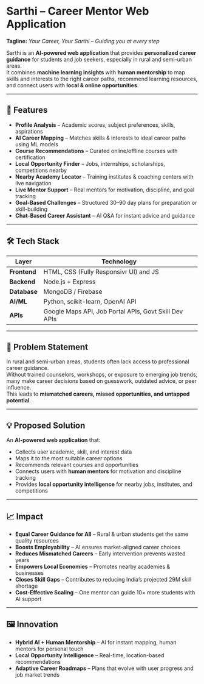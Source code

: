 # Sarthi – Career Mentor Web Application

**Tagline:** _Your Career, Your Sarthi – Guiding you at every step_  

Sarthi is an **AI-powered web application** that provides **personalized career guidance** for students and job seekers, especially in rural and semi-urban areas.  
It combines **machine learning insights** with **human mentorship** to map skills and interests to the right career paths, recommend learning resources, and connect users with **local & online opportunities**.  

---

## 🚀 Features

- **Profile Analysis** – Academic scores, subject preferences, skills, aspirations
- **AI Career Mapping** – Matches skills & interests to ideal career paths using ML models
- **Course Recommendations** – Curated online/offline courses with certification
- **Local Opportunity Finder** – Jobs, internships, scholarships, competitions nearby
- **Nearby Academy Locator** – Training institutes & coaching centers with live navigation
- **Live Mentor Support** – Real mentors for motivation, discipline, and goal tracking
- **Goal-Based Challenges** – Structured 30–90 day plans for preparation or skill-building
- **Chat-Based Career Assistant** – AI Q&A for instant advice and guidance

---

## 🛠 Tech Stack

| Layer      | Technology |
|------------|------------|
| **Frontend** | HTML, CSS (Fully Responsivr UI) and JS|
| **Backend**  | Node.js + Express |
| **Database** | MongoDB / Firebase |
| **AI/ML**    | Python, scikit-learn, OpenAI API |
| **APIs**     | Google Maps API, Job Portal APIs, Govt Skill Dev APIs |

---

## 📌 Problem Statement

In rural and semi-urban areas, students often lack access to professional career guidance.  
Without trained counselors, workshops, or exposure to emerging job trends, many make career decisions based on guesswork, outdated advice, or peer influence.  
This leads to **mismatched careers, missed opportunities, and untapped potential**.

---

## 💡 Proposed Solution

An **AI-powered web application** that:  
- Collects user academic, skill, and interest data  
- Maps it to the most suitable career options  
- Recommends relevant courses and opportunities  
- Connects users with **human mentors** for motivation and discipline tracking  
- Provides **local opportunity intelligence** for nearby jobs, institutes, and competitions

---

## 📈 Impact

- **Equal Career Guidance for All** – Rural & urban students get the same quality resources  
- **Boosts Employability** – AI ensures market-aligned career choices  
- **Reduces Mismatched Careers** – Early intervention prevents wasted years  
- **Empowers Local Economies** – Promotes nearby academies & businesses  
- **Closes Skill Gaps** – Contributes to reducing India’s projected 29M skill shortage  
- **Cost-Effective Scaling** – One mentor can guide 10× more students with AI support  

---

## 🖼 Innovation

- **Hybrid AI + Human Mentorship** – AI for instant mapping, human mentors for personal touch  
- **Local Opportunity Intelligence** – Real-time, location-based recommendations  
- **Adaptive Career Roadmaps** – Plans that evolve with user progress and job market trends  
